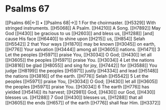 # Psalms 67
[[Psalms 66|←]] • [[Psalms 68|→]]
1 For the choirmaster. [[H5329]] With stringed instruments. [[H5068]] A Psalm. [[H4210]] A Song. [[H7892]] May God [[H430]] be gracious to us [[H2603]] and bless us, [[H1288]] [and] cause His face [[H6440]] to shine upon [[H215]] us, [[H854]] Selah [[H5542]] 
2 that Your ways [[H1870]] may be known [[H3045]] on earth, [[H776]] Your salvation [[H3444]] among all [[H3605]] nations. [[H1471]] 
3 Let the peoples [[H5971]] praise You, [[H3034]] O God; [[H430]] let all [[H3605]] the peoples [[H5971]] praise You. [[H3034]] 
4 Let the nations [[H3816]] be glad [[H8055]] and sing for joy, [[H7442]] for [[H3588]] You judge [[H8199]] the peoples [[H5971]] justly [[H4334]] and lead [[H5148]] the nations [[H3816]] of the earth. [[H776]] Selah [[H5542]] 
5 Let the peoples [[H5971]] praise You, [[H3034]] O God; [[H430]] let all [[H3605]] the peoples [[H5971]] praise You. [[H3034]] 
6 The earth [[H776]] has yielded [[H5414]] its harvest; [[H2981]] God, [[H430]] our God, [[H430]] blesses us. [[H1288]] 
7 God [[H430]] blesses us, [[H1288]] that all [[H3605]] the ends [[H657]] of the earth [[H776]] shall fear Him. [[H3372]] 
